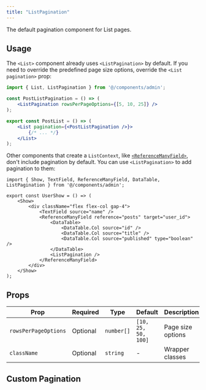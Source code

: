 ```yaml
---
title: "ListPagination"
---
```


The default pagination component for List pages.

## Usage

The `<List>` component already uses `<ListPagination>` by default. If you need to override the predefined page size options, override the `<List pagination>` prop:

```jsx
import { List, ListPagination } from '@/components/admin';    

const PostListPagination = () => (
    <ListPagination rowsPerPageOptions={[5, 10, 25]} />
);

export const PostList = () => (
    <List pagination={<PostListPagination />}>
        {/* ... */}
    </List>
);
```

Other components that create a `ListContext`, like [`<ReferenceManyField>`](./ReferenceManyField.md), don't include pagination by default. You can use `<ListPagination>` to add pagination to them:

```tsx {13}
import { Show, TextField, ReferenceManyField, DataTable, ListPagination } from '@/components/admin';

export const UserShow = () => (
    <Show>
        <div className="flex flex-col gap-4">
            <TextField source="name" />
            <ReferenceManyField reference="posts" target="user_id">
                <DataTable>
                    <DataTable.Col source="id" />
                    <DataTable.Col source="title" />
                    <DataTable.Col source="published" type="boolean" />
                </DataTable>
                <ListPagination />
            </ReferenceManyField>
        </div>
    </Show>
);
```

## Props

| Prop | Required | Type | Default | Description |
|------|----------|------|---------|-------------|
| `rowsPerPageOptions` | Optional | `number[]` | `[10, 25, 50, 100]` | Page size options |
| `className` | Optional | `string` | - | Wrapper classes |

## Custom Pagination

